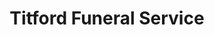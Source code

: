 ---
title: "Titford Funeral Service"
url: /clacton-on-sea/titford-funeral-service/
shop: Bestattungen
---